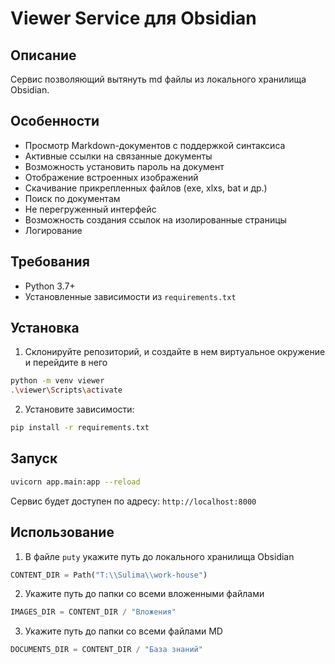 # Viewer Service для Obsidian

## Описание

Сервис позволяющий вытянуть md файлы из локального хранилища Obsidian.

## Особенности

- Просмотр Markdown-документов с поддержкой синтаксиса
- Активные ссылки на связанные документы
- Возможность установить пароль на документ
- Отображение встроенных изображений
- Скачивание прикрепленных файлов (exe, xlxs, bat и др.)
- Поиск по документам
- Не перегруженный интерфейс
- Возможность создания ссылок на изолированные страницы
- Логирование

## Требования

- Python 3.7+
- Установленные зависимости из `requirements.txt`

## Установка

1. Склонируйте репозиторий, и создайте в нем виртуальное окружение и перейдите в него
```bash
python -m venv viewer
.\viewer\Scripts\activate
```

2. Установите зависимости:
```bash
pip install -r requirements.txt
```

## Запуск

``` bash
uvicorn app.main:app --reload
```

Сервис будет доступен по адресу: `http://localhost:8000`

## Использование

1. В файле `puty` укажите путь до локального хранилища Obsidian 
```Python
CONTENT_DIR = Path("T:\\Sulima\\work-house")
```
2. Укажите путь до папки со всеми вложенными файлами
```Python
IMAGES_DIR = CONTENT_DIR / "Вложения"
```
3. Укажите путь до папки со всеми файлами MD
```Python
DOCUMENTS_DIR = CONTENT_DIR / "База знаний"
```
